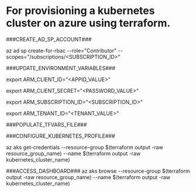 # For provisioning a kubernetes cluster on azure using terraform.

###CREATE_AD_SP_ACCOUNT###

az ad sp create-for-rbac --role="Contributor" --scopes="/subscriptions/<SUBSCRIPTION_ID>"

###UPDATE_ENVIRONMENT_VARIABLES###

export ARM_CLIENT_ID="<APPID_VALUE>"

export ARM_CLIENT_SECRET="<PASSWORD_VALUE>"

export ARM_SUBSCRIPTION_ID="<SUBSCRIPTION_ID>"

export ARM_TENANT_ID="<TENANT_VALUE>"

###POPULATE_TFVARS_FILE###

###CONFIGURE_KUBERNETES_PROFILE###

az aks get-credentials --resource-group $(terraform output -raw resource_group_name) --name $(terraform output -raw kubernetes_cluster_name)

###ACCESS_DASHBOARD###
az aks browse --resource-group $(terraform output -raw resource_group_name) --name $(terraform output -raw kubernetes_cluster_name)
